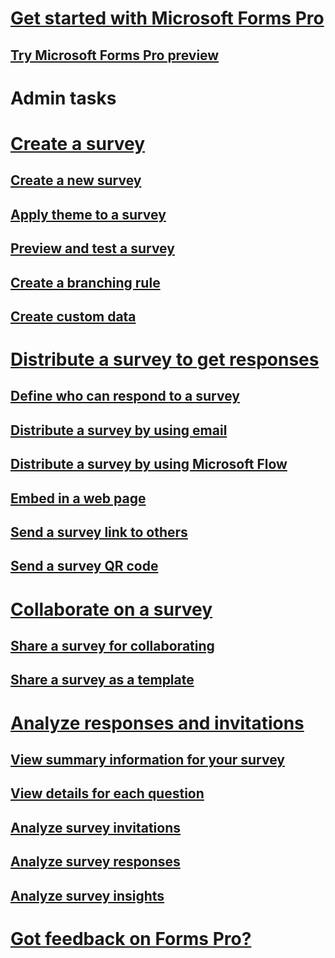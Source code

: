 # [Get started with Microsoft Forms Pro](get-started-microsoft-forms-pro.md) 
## [Try Microsoft Forms Pro preview](try-preview.md) 

# Admin tasks  

# [Create a survey](create-survey.md)
## [Create a new survey](create-new-survey.md)
## [Apply theme to a survey](apply-theme.md)  
## [Preview and test a survey](preview-and-test-survey.md) 
## [Create a branching rule](create-branching-rule.md) 
## [Create custom data](create-custom-data.md)

# [Distribute a survey to get responses](distribute-survey.md)  
## [Define who can respond to a survey](define-who-can-respond-to-survey.md)  
## [Distribute a survey by using email](distribute-survey-email.md)  
## [Distribute a survey by using Microsoft Flow](distribute-survey-microsoft-flow.md)  
## [Embed in a web page](embed-in-web-page.md)  
## [Send a survey link to others](send-survey-link.md)  
## [Send a survey QR code](send-survey-qrcode.md)  

# [Collaborate on a survey](collaborate-on-survey.md)  
## [Share a survey for collaborating](share-a-survey-collaborate.md)  
## [Share a survey as a template](share-a-survey-template.md)  

# [Analyze responses and invitations](analyze-responses-invites.md)  
## [View summary information for your survey](view-summary-information.md)  
## [View details for each question](view-details-each-question.md)  
## [Analyze survey invitations](analyze-survey-invitations.md)  
## [Analyze survey responses](analyze-survey-responses.md)  
## [Analyze survey insights](analyze-survey-insights.md)  

# [Got feedback on Forms Pro?](got-feedback-on-forms-pro.md) 

